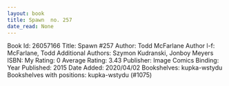```yaml
---
layout: book
title: Spawn  no. 257
date_read: None
---
```


Book Id: 26057166
Title: Spawn #257
Author: Todd McFarlane
Author l-f: McFarlane, Todd
Additional Authors: Szymon Kudranski, Jonboy Meyers
ISBN: 
My Rating: 0
Average Rating: 3.43
Publisher: Image Comics
Binding: 
Year Published: 2015
Date Added: 2020/04/02
Bookshelves: kupka-wstydu
Bookshelves with positions: kupka-wstydu (#1075)

